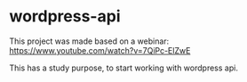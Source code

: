 # wordpress-api
This project was made based on a webinar: https://www.youtube.com/watch?v=7QiPc-ElZwE

This has a study purpose, to start working with wordpress api.
